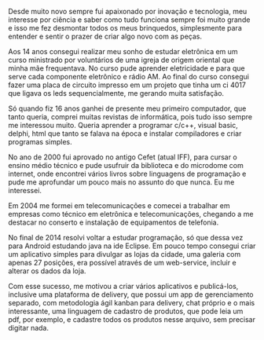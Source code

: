 Desde muito novo sempre fui apaixonado por inovação e tecnologia, meu interesse por ciência e saber como tudo funciona sempre foi muito grande e isso me fez desmontar todos os meus brinquedos, simplesmente para entender e sentir o prazer de criar algo novo com as peças.

Aos 14 anos consegui realizar meu sonho de estudar eletrônica em um curso ministrado por voluntários de uma igreja de origem oriental que minha mãe frequentava. No curso pude aprender eletricidade e para que serve cada componente eletrônico e rádio AM. Ao final do curso consegui fazer uma placa de circuito impresso em um projeto que tinha um ci 4017 que ligava os leds sequencialmente, me gerando muita satisfação.

Só quando fiz 16 anos ganhei de presente meu primeiro computador, que tanto queria, comprei muitas revistas de informática, pois tudo isso sempre me interessou muito. Queria aprender a programar c/c++, visual basic, delphi, html que tanto se falava na época e instalar compiladores e criar programas simples.

No ano de 2000 fui aprovado no antigo Cefet (atual IFF), para cursar o ensino médio técnico e pude usufruir da biblioteca e do microdome com internet, onde encontrei vários livros sobre linguagens de programação e pude me aprofundar um pouco mais no assunto do que nunca. Eu me interessei.

Em 2004 me formei em telecomunicações e comecei a trabalhar em empresas como técnico em eletrônica e telecomunicações, chegando a me destacar no conserto e instalação de equipamentos de telefonia.

No final de 2014 resolvi voltar a estudar programação, só que dessa vez para Android estudando java na ide Eclipse. Em pouco tempo consegui criar um aplicativo simples para divulgar as lojas da cidade, uma galeria com apenas 27 posições, era possível através de um web-service, incluir e alterar os dados da loja.

Com esse sucesso, me motivou a criar vários aplicativos e publicá-los, inclusive uma plataforma de delivery, que possui um app de gerenciamento separado, com metodologia ágil kanban para delivery, chat próprio e o mais interessante, uma linguagem de cadastro de produtos, que pode leia um pdf, por exemplo, e cadastre todos os produtos nesse arquivo, sem precisar digitar nada.
